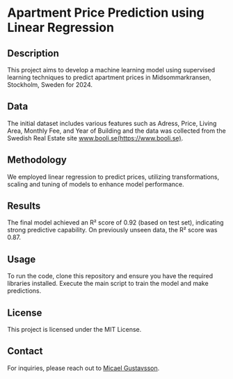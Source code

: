 # Apartment Price Prediction using Linear Regression

## Description
This project aims to develop a machine learning model using supervised learning techniques to predict apartment prices in Midsommarkransen, Stockholm, Sweden for 2024.

## Data
The initial dataset includes various features such as Adress, Price, Living Area, Monthly Fee, and Year of Building and the data was collected from the Swedish Real Estate site www.booli.se(https://www.booli.se).

## Methodology
We employed linear regression to predict prices, utilizing transformations, scaling and tuning of models to enhance model performance.

## Results
The final model achieved an R² score of 0.92 (based on test set), indicating strong predictive capability. On previously unseen data, the R² score was 0.87.

## Usage
To run the code, clone this repository and ensure you have the required libraries installed. Execute the main script to train the model and make predictions.

## License
This project is licensed under the MIT License.

## Contact
For inquiries, please reach out to [Micael Gustavsson](mailto:micael.gustavsson@intrepid.se).
